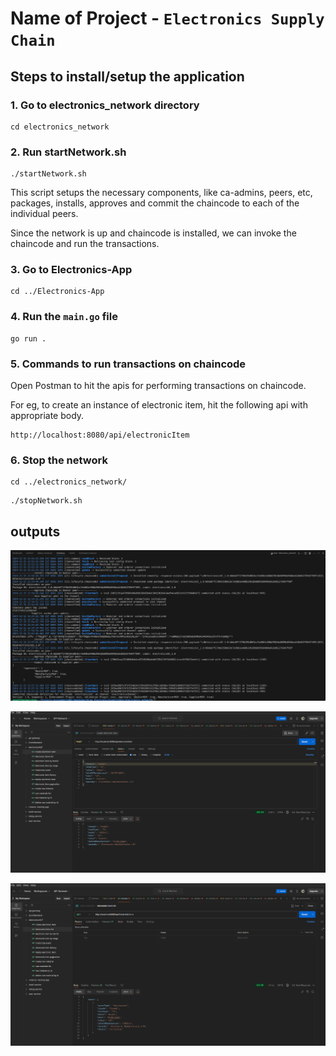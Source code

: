 # Name of Project - `Electronics Supply Chain`

## Steps to install/setup the application
    
### 1. Go to electronics_network directory
```
cd electronics_network
```

### 2. Run startNetwork.sh
```
./startNetwork.sh
```

This script setups the necessary components, like ca-admins, peers, etc, packages, installs, approves and commit the chaincode to each of the individual peers. 

Since the network is up and chaincode is installed, we can invoke the chaincode and run the transactions.

### 3. Go to Electronics-App
```
cd ../Electronics-App
```

### 4. Run the `main.go` file
```
go run .
```

### 5. Commands to run transactions on chaincode

Open Postman to hit the apis for performing transactions on chaincode.

For eg, to create an instance of electronic item, hit the following api with appropriate body.
```
http://localhost:8080/api/electronicItem
```

### 6. Stop the network

```
cd ../electronics_network/
```
```
./stopNetwork.sh
```

## outputs

![alt text](<network output.png>)


![alt text](<create api.png>)

![alt text](<getLists api.png>)

